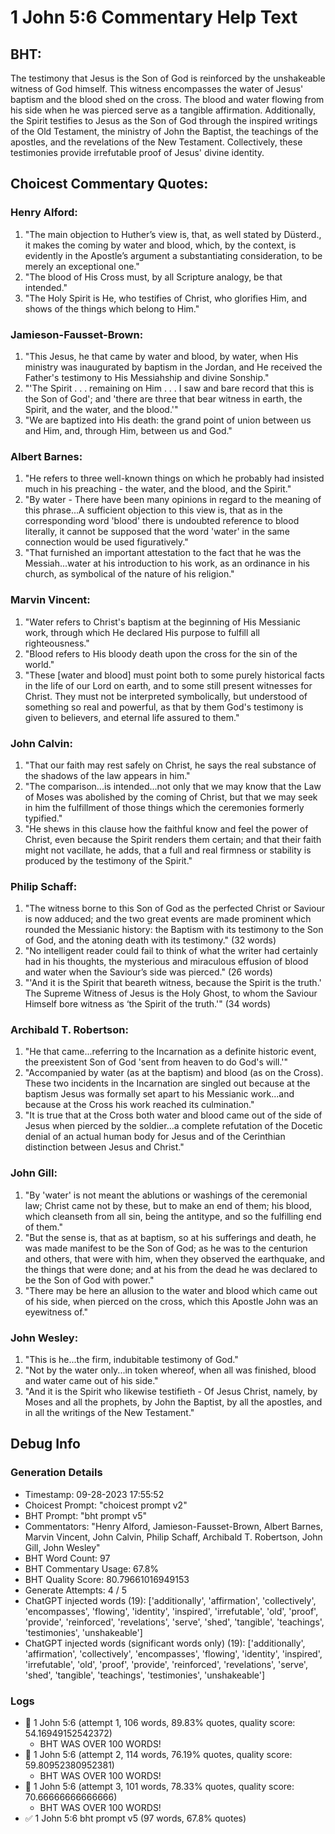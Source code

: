 # 1 John 5:6 Commentary Help Text

## BHT:
The testimony that Jesus is the Son of God is reinforced by the unshakeable witness of God himself. This witness encompasses the water of Jesus' baptism and the blood shed on the cross. The blood and water flowing from his side when he was pierced serve as a tangible affirmation. Additionally, the Spirit testifies to Jesus as the Son of God through the inspired writings of the Old Testament, the ministry of John the Baptist, the teachings of the apostles, and the revelations of the New Testament. Collectively, these testimonies provide irrefutable proof of Jesus' divine identity.

## Choicest Commentary Quotes:
### Henry Alford:
1. "The main objection to Huther’s view is, that, as well stated by Düsterd., it makes the coming by water and blood, which, by the context, is evidently in the Apostle’s argument a substantiating consideration, to be merely an exceptional one."
2. "The blood of His Cross must, by all Scripture analogy, be that intended."
3. "The Holy Spirit is He, who testifies of Christ, who glorifies Him, and shows of the things which belong to Him."

### Jamieson-Fausset-Brown:
1. "This Jesus, he that came by water and blood, by water, when His ministry was inaugurated by baptism in the Jordan, and He received the Father's testimony to His Messiahship and divine Sonship."
2. "'The Spirit . . . remaining on Him . . . I saw and bare record that this is the Son of God'; and 'there are three that bear witness in earth, the Spirit, and the water, and the blood.'"
3. "We are baptized into His death: the grand point of union between us and Him, and, through Him, between us and God."

### Albert Barnes:
1. "He refers to three well-known things on which he probably had insisted much in his preaching - the water, and the blood, and the Spirit."
2. "By water - There have been many opinions in regard to the meaning of this phrase...A sufficient objection to this view is, that as in the corresponding word 'blood' there is undoubted reference to blood literally, it cannot be supposed that the word 'water' in the same connection would be used figuratively."
3. "That furnished an important attestation to the fact that he was the Messiah...water at his introduction to his work, as an ordinance in his church, as symbolical of the nature of his religion."

### Marvin Vincent:
1. "Water refers to Christ's baptism at the beginning of His Messianic work, through which He declared His purpose to fulfill all righteousness."
2. "Blood refers to His bloody death upon the cross for the sin of the world."
3. "These [water and blood] must point both to some purely historical facts in the life of our Lord on earth, and to some still present witnesses for Christ. They must not be interpreted symbolically, but understood of something so real and powerful, as that by them God's testimony is given to believers, and eternal life assured to them."

### John Calvin:
1. "That our faith may rest safely on Christ, he says the real substance of the shadows of the law appears in him."
2. "The comparison...is intended...not only that we may know that the Law of Moses was abolished by the coming of Christ, but that we may seek in him the fulfillment of those things which the ceremonies formerly typified."
3. "He shews in this clause how the faithful know and feel the power of Christ, even because the Spirit renders them certain; and that their faith might not vacillate, he adds, that a full and real firmness or stability is produced by the testimony of the Spirit."

### Philip Schaff:
1. "The witness borne to this Son of God as the perfected Christ or Saviour is now adduced; and the two great events are made prominent which rounded the Messianic history: the Baptism with its testimony to the Son of God, and the atoning death with its testimony." (32 words)
2. "No intelligent reader could fail to think of what the writer had certainly had in his thoughts, the mysterious and miraculous effusion of blood and water when the Saviour’s side was pierced." (26 words)
3. "'And it is the Spirit that beareth witness, because the Spirit is the truth.' The Supreme Witness of Jesus is the Holy Ghost, to whom the Saviour Himself bore witness as ‘the Spirit of the truth.'" (34 words)

### Archibald T. Robertson:
1. "He that came...referring to the Incarnation as a definite historic event, the preexistent Son of God 'sent from heaven to do God's will.'"
2. "Accompanied by water (as at the baptism) and blood (as on the Cross). These two incidents in the Incarnation are singled out because at the baptism Jesus was formally set apart to his Messianic work...and because at the Cross his work reached its culmination."
3. "It is true that at the Cross both water and blood came out of the side of Jesus when pierced by the soldier...a complete refutation of the Docetic denial of an actual human body for Jesus and of the Cerinthian distinction between Jesus and Christ."

### John Gill:
1. "By 'water' is not meant the ablutions or washings of the ceremonial law; Christ came not by these, but to make an end of them; his blood, which cleanseth from all sin, being the antitype, and so the fulfilling end of them."
2. "But the sense is, that as at baptism, so at his sufferings and death, he was made manifest to be the Son of God; as he was to the centurion and others, that were with him, when they observed the earthquake, and the things that were done; and at his from the dead he was declared to be the Son of God with power."
3. "There may be here an allusion to the water and blood which came out of his side, when pierced on the cross, which this Apostle John was an eyewitness of."

### John Wesley:
1. "This is he...the firm, indubitable testimony of God." 
2. "Not by the water only...in token whereof, when all was finished, blood and water came out of his side."
3. "And it is the Spirit who likewise testifieth - Of Jesus Christ, namely, by Moses and all the prophets, by John the Baptist, by all the apostles, and in all the writings of the New Testament."


## Debug Info
### Generation Details
- Timestamp: 09-28-2023 17:55:52
- Choicest Prompt: "choicest prompt v2"
- BHT Prompt: "bht prompt v5"
- Commentators: "Henry Alford, Jamieson-Fausset-Brown, Albert Barnes, Marvin Vincent, John Calvin, Philip Schaff, Archibald T. Robertson, John Gill, John Wesley"
- BHT Word Count: 97
- BHT Commentary Usage: 67.8%
- BHT Quality Score: 80.79661016949153
- Generate Attempts: 4 / 5
- ChatGPT injected words (19):
	['additionally', 'affirmation', 'collectively', 'encompasses', 'flowing', 'identity', 'inspired', 'irrefutable', 'old', 'proof', 'provide', 'reinforced', 'revelations', 'serve', 'shed', 'tangible', 'teachings', 'testimonies', 'unshakeable']
- ChatGPT injected words (significant words only) (19):
	['additionally', 'affirmation', 'collectively', 'encompasses', 'flowing', 'identity', 'inspired', 'irrefutable', 'old', 'proof', 'provide', 'reinforced', 'revelations', 'serve', 'shed', 'tangible', 'teachings', 'testimonies', 'unshakeable']

### Logs
- 🔄 1 John 5:6 (attempt 1, 106 words, 89.83% quotes, quality score: 54.16949152542372) 
	- BHT WAS OVER 100 WORDS!
- 🔄 1 John 5:6 (attempt 2, 114 words, 76.19% quotes, quality score: 59.80952380952381) 
	- BHT WAS OVER 100 WORDS!
- 🔄 1 John 5:6 (attempt 3, 101 words, 78.33% quotes, quality score: 70.66666666666666) 
	- BHT WAS OVER 100 WORDS!
- ✅ 1 John 5:6 bht prompt v5 (97 words, 67.8% quotes)